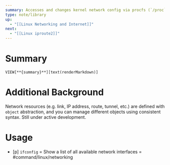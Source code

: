 ```yaml
---
summary: Accesses and changes kernel network config via procfs (`/proc`) and `ioctl` system call. More heavyweight than the netlink interface, and used in older linux systems.
type: note/library
up:
  - "[[Linux Networking and Internet]]"
next:
  - "[[Linux iproute2]]"
---
```

# Summary
`VIEW[**{summary}**][text(renderMarkdown)]`
# Additional Background
Network resources (e.g. link, IP address, route, tunnel, etc.) are defined with `object` abstraction, and you can manage different objects using consistent syntax. Still under active development. 

# Usage
- [p] `ifconfig` = Show a list of all available network interfaces = #command/linux/networking 
<!--ID: 1751434090851-->


